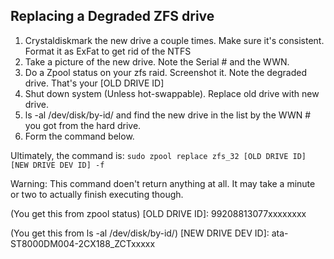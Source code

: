 ## Replacing a Degraded ZFS drive

1. Crystaldiskmark the new drive a couple times. Make sure it's consistent. Format it as ExFat to get rid of the NTFS
2. Take a picture of the new drive. Note the Serial # and the WWN. 
3. Do a Zpool status on your zfs raid. Screenshot it. Note the degraded drive. That's your [OLD DRIVE ID]
4. Shut down system (Unless hot-swappable). Replace old drive with new drive. 
5. ls -al /dev/disk/by-id/ and find the new drive in the list by the WWN # you got from the hard drive. 
6. Form the command below. 

Ultimately, the command is: ```sudo zpool replace zfs_32 [OLD DRIVE ID] [NEW DRIVE DEV ID] -f```

Warning: This command doen't return anything at all. It may take a minute or two to actually finish executing though. 

(You get this from zpool status)
[OLD DRIVE ID]: 99208813077xxxxxxxx 

(You get this from  ls -al /dev/disk/by-id/)
[NEW DRIVE DEV ID]: ata-ST8000DM004-2CX188_ZCTxxxxx

